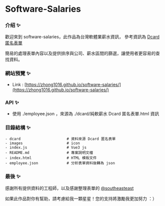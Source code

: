 # Software-Salaries

### 介绍 ✨
歡迎來到 software-salaries，此作品為台灣軟體業薪水資訊，
參考資訊為  [Dcard 匿名表單](https://docs.google.com/spreadsheets/d/1GMYKVBxRlMv6oNVNzpXYoLUSyT8ZnLEjGcRbn0b4KsA/edit#gid=788239997)

簡易的處理表單內容以及提供排序與公司、薪水區間的篩選，讓使用者更容易的查找資料。

### 網站預覽 ✨
- Link : [https://zhong1016.github.io/software-salaries/](https://zhong1016.github.io/software-salaries/)

### API ✨
- 使用 ./employee.json ，來源為 ./dcard/純軟薪水 Dcard 匿名表單.html 資訊

### 目錄結構 ✨

```text
- dcard                     # 資料來源 Dcard 匿名表單
- images                    # icon 
- index.js                  # Vue3 js
- README.md                 # 專案說明文檔
- index.html                # HTML 模板文件
- employee.json             # 分析表單資料後轉為 json
```


### 最後 ✨
感謝所有提供資料的工程師，以及感謝整理表單的 [@southeasteast](https://www.dcard.tw/@southeasteast)

如果此作品對你有幫助，請考慮給我一顆星星！您的支持將激勵我更加努力 ：）
